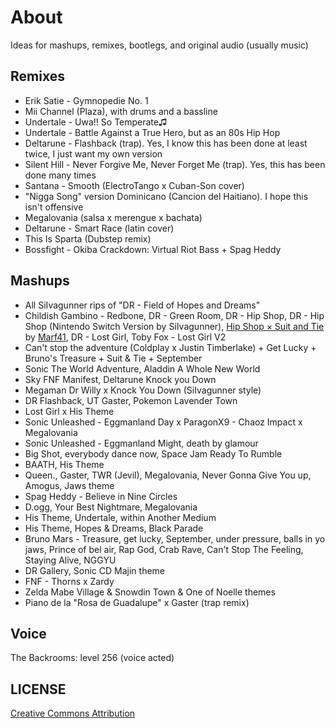 # About

Ideas for mashups, remixes, bootlegs, and original audio (usually music)

## Remixes

- Erik Satie - Gymnopedie No. 1
- Mii Channel (Plaza), with drums and a bassline
- Undertale - Uwa!! So Temperate♫
- Undertale - Battle Against a True Hero, but as an 80s Hip Hop
- Deltarune - Flashback (trap). Yes, I know this has been done at least twice, I just want my own version
- Silent Hill - Never Forgive Me, Never Forget Me (trap). Yes, this has been done many times
- Santana - Smooth (ElectroTango x Cuban-Son cover)
- "Nigga Song" version Dominicano (Cancion del Haitiano). I hope this isn't offensive
- Megalovania (salsa x merengue x bachata)
- Deltarune - Smart Race (latin cover)
- This Is Sparta (Dubstep remix)
- Bossfight - Okiba Crackdown: Virtual Riot Bass + Spag Heddy


## Mashups

- All SiIvagunner rips of "DR - Field of Hopes and Dreams"
- Childish Gambino - Redbone, DR - Green Room, DR - Hip Shop, DR - Hip Shop (Nintendo Switch Version by SiIvagunner), [Hip Shop × Suit and Tie](https://youtu.be/j7mznkNbR04) by [Marf41](https://youtube.com/@cocoffee), DR - Lost Girl, Toby Fox - Lost Girl V2
- Can't stop the adventure (Coldplay x Justin Timberlake) + Get Lucky + Bruno's Treasure + Suit & Tie + September
- Sonic The World Adventure, Aladdin  A Whole New World
- Sky FNF Manifest, Deltarune Knock you Down
- Megaman Dr Willy x Knock You Down (SiIvagunner style)
- DR Flashback, UT Gaster, Pokemon Lavender Town
- Lost Girl x His Theme
- Sonic Unleashed - Eggmanland Day x ParagonX9 - Chaoz Impact x Megalovania
- Sonic Unleashed - Eggmanland Might, death by glamour
- Big Shot, everybody dance now, Space Jam Ready To Rumble
- BAATH, His Theme
- Queen., Gaster, TWR (Jevil), Megalovania, Never Gonna Give You up, Amogus, Jaws theme
- Spag Heddy - Believe in Nine Circles
- D.ogg, Your Best Nightmare, Megalovania
- His Theme, Undertale, within Another Medium
- His Theme, Hopes & Dreams, Black Parade
- Bruno Mars - Treasure, get lucky, September, under pressure, balls in yo jaws, Prince of bel air, Rap God, Crab Rave, Can't Stop The Feeling, Staying Alive, NGGYU
- DR Gallery, Sonic CD Majin theme
- FNF - Thorns x Zardy
- Zelda Mabe Village & Snowdin Town & One of Noelle themes
- Piano de la "Rosa de Guadalupe" x Gaster (trap remix)


## Voice

The Backrooms: level 256 (voice acted)


## LICENSE

[Creative Commons Attribution](https://creativecommons.org/licenses/by/4.0)
